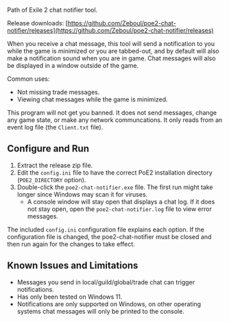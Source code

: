 Path of Exile 2 chat notifier tool.

Release downloads: [https://github.com/Zeboul/poe2-chat-notifier/releases](https://github.com/Zeboul/poe2-chat-notifier/releases)

When you receive a chat message, this tool will send a notification to you while
the game is minimized or you are tabbed-out, and by default will also make a
notification sound when you are in game. Chat messages will also be displayed in
a window outside of the game.

Common uses:
- Not missing trade messages.
- Viewing chat messages while the game is minimized.

This program will not get you banned. It does not send messages, change any game
state, or make any network communcations. It only reads from an event log file
(the `Client.txt` file).

## Configure and Run

1. Extract the release zip file.
2. Edit the `config.ini` file to have the correct PoE2 installation directory
   (`POE2_DIRECTORY` option).
3. Double-click the `poe2-chat-notifier.exe` file. The first run might take
   longer since Windows may scan it for viruses.
    - A console window will stay open that displays a chat log. If it does not
      stay open, open the `poe2-chat-notifier.log` file to view error messages.

The included `config.ini` configuration file explains each option. If the
configuration file is changed, the poe2-chat-notifier must be closed and
then run again for the changes to take effect.

## Known Issues and Limitations

- Messages you send in local/guild/global/trade chat can trigger notifications.
- Has only been tested on Windows 11.
- Notifications are only supported on Windows, on other operating systems chat
  messages will only be printed to the console.
